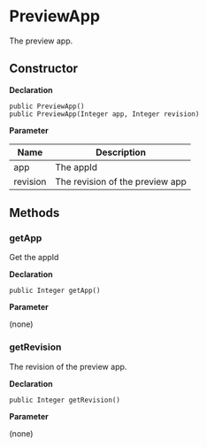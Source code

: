 # PreviewApp
The preview app.

## Constructor

**Declaration**
```
public PreviewApp() 
public PreviewApp(Integer app, Integer revision)
```
**Parameter**

| Name| Description |
| --- | --- |
| app | The appId
| revision | The revision of the preview app

## Methods

### getApp

Get the appId

**Declaration**
```
public Integer getApp()
```
**Parameter**

(none)

### getRevision

The revision of the preview app.

**Declaration**
```
public Integer getRevision()
```
**Parameter**

(none)